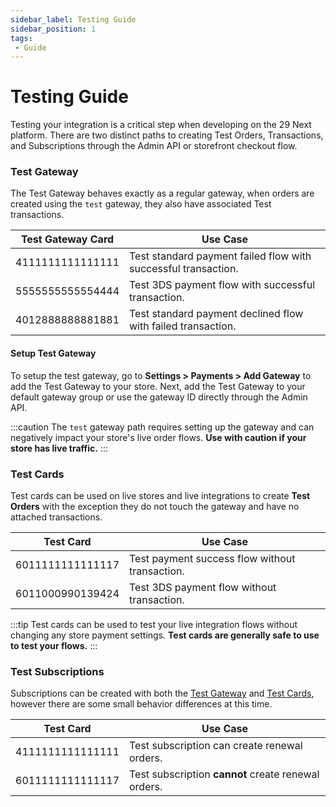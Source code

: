 ```yaml
---
sidebar_label: Testing Guide
sidebar_position: 1
tags:
 - Guide
---
```


# Testing Guide

Testing your integration is a critical step when developing on the 29 Next platform. There are two distinct paths to creating Test Orders, Transactions, and Subscriptions through the Admin API or storefront checkout flow.

### Test Gateway

The Test Gateway behaves exactly as a regular gateway, when orders are created using the `test` gateway, they also have associated Test transactions.

| Test Gateway Card |  Use Case |
| ---- | ---- |
| 4111111111111111 | Test standard payment failed flow with successful transaction. |
| 5555555555554444 | Test 3DS payment flow with successful transaction. |
| 4012888888881881 | Test standard payment declined flow with failed transaction.  |

#### Setup Test Gateway

To setup the test gateway, go to **Settings > Payments > Add Gateway** to add the Test Gateway to your store. Next, add the Test Gateway to your default gateway group or use the gateway ID directly through the Admin API.

:::caution
The `test` gateway path requires setting up the gateway and can negatively impact your store's live order flows. **Use with caution if your store has live traffic.**
:::


### Test Cards

Test cards can be used on live stores and live integrations to create **Test Orders** with the exception they do not touch the gateway and have no attached transactions.

| Test Card |  Use Case |
| ---- | ---- |
| 6011111111111117 | Test payment success flow without transaction. |
| 6011000990139424 | Test 3DS payment flow without transaction.  |

:::tip
Test cards can be used to test your live integration flows without changing any store payment settings. **Test cards are generally safe to use to test your flows.**
:::

### Test Subscriptions

Subscriptions can be created with both the [Test Gateway](#test-gateway) and [Test Cards](#test-cards), however there are some small behavior differences at this time.

| Test Card |  Use Case |
| ---- | ---- |
| 4111111111111111 | Test subscription can create renewal orders. |
| 6011111111111117 | Test subscription **cannot** create renewal orders. |
